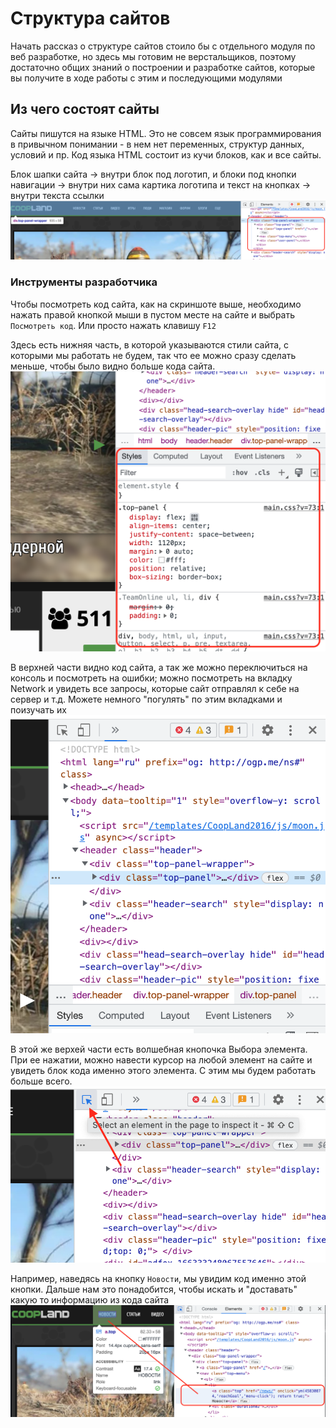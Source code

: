 # Структура сайтов

Начать рассказ о структуре сайтов стоило бы с отдельного модуля по веб разработке, но здесь мы готовим не верстальщиков, 
поэтому достаточно общих знаний о построении и разработке сайтов, которые вы получите в ходе работы с этим и последующими модулями

## Из чего состоят сайты
Сайты пишутся на языке HTML. Это не совсем язык программирования в привычном понимании - в нем нет переменных, структур данных, условий и пр. 
Код языка HTML состоит из кучи блоков, как и все сайты. 

Блок шапки сайта -> внутри блок под логотип, и блоки под кнопки навигации -> внутри них сама картика логотипа и текст на кнопках -> внутри текста ссылки
![alt-текст](https://github.com/Polus101/resources/blob/master/Encyclopedia/Scrapping/img/Structure.png)

### Инструменты разработчика
Чтобы посмотреть код сайта, как на скриншоте выше, необходимо нажать правой кнопкой мыши в пустом месте на сайте и выбрать `Посмотреть код`. 
Или просто нажать клавишу `F12`

Здесь есть нижняя часть, в которой указываются стили сайта, с которыми мы работать не будем, так что ее можно сразу сделать меньше, 
чтобы было видно больше кода сайта. 
![alt-текст](https://github.com/Polus101/resources/blob/master/Encyclopedia/Scrapping/img/Styles.png)


В верхней части видно код сайта, а так же можно переключиться на консоль и посмотреть на ошибки; можно посмотреть на вкладку Network и увидеть все запросы,
которые сайт отправлял к себе на сервер и т.д. Можете немного "погулять" по этим вкладками и поизучать их
![alt-текст](https://github.com/Polus101/resources/blob/master/Encyclopedia/Scrapping/img/Site_code.png)


В этой же верхей части есть волшебная кнопочка Выбора элемента. При ее нажатии, можно навести курсор на любой элемент на сайте и увидеть блок кода 
именно этого элемента. С этим мы будем работать больше всего.
![alt-текст](https://github.com/Polus101/resources/blob/master/Encyclopedia/Scrapping/img/Select_elem.png)


Например, наведясь на кнопку `Новости`, мы увидим код именно этой кнопки. Дальше нам это понадобится, чтобы искать и "доставать" какую то информацию
из кода сайта
![alt-текст](https://github.com/Polus101/resources/blob/master/Encyclopedia/Scrapping/img/News_code.png)



